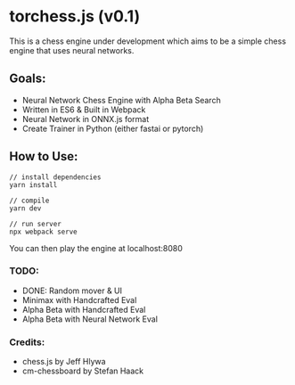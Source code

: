 # torchess.js (v0.1)

This is a chess engine under development which aims to be a simple chess engine that uses neural networks.

## Goals:
* Neural Network Chess Engine with Alpha Beta Search
* Written in ES6 & Built in Webpack
* Neural Network in ONNX.js format
* Create Trainer in Python (either fastai or pytorch)

## How to Use:
```
// install dependencies
yarn install

// compile
yarn dev

// run server
npx webpack serve
```

You can then play the engine at localhost:8080

### TODO:
* DONE: Random mover & UI
* Minimax with Handcrafted Eval
* Alpha Beta with Handcrafted Eval
* Alpha Beta with Neural Network Eval

### Credits:
* chess.js by Jeff Hlywa
* cm-chessboard by Stefan Haack
